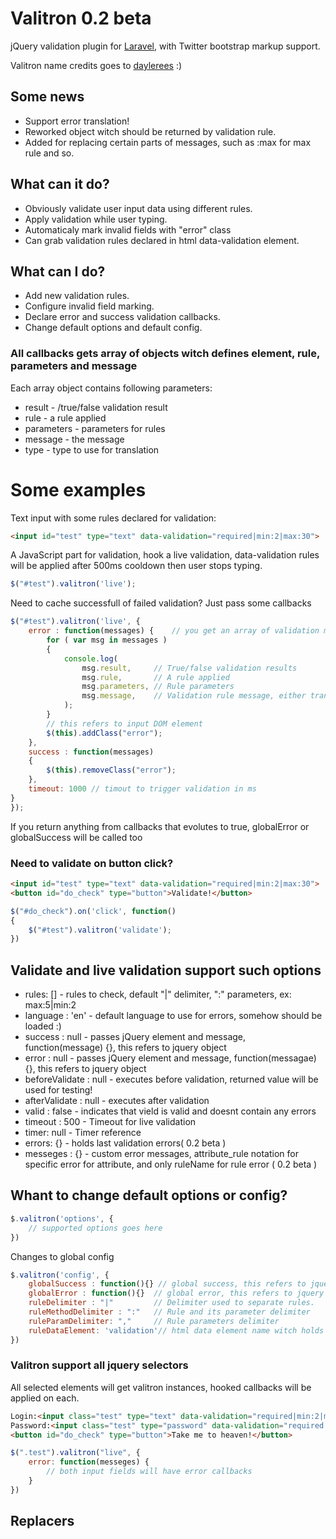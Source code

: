 Valitron 0.2 beta
========

jQuery validation plugin for [Laravel](http://www.laravel.com/), with Twitter bootstrap markup support.

Valitron name credits goes to [daylerees](http://daylerees.com/) :)

## Some news
- Support error translation!
- Reworked object witch should be returned by validation rule.
- Added for replacing certain parts of messages, such as :max for max rule and so.

## What can it do?

- Obviously validate user input data using different rules.
- Apply validation while user typing.
- Automaticaly mark invalid fields with "error" class
- Can grab validation rules declared in html data-validation element.

## What can I do?

- Add new validation rules.
- Configure invalid field marking.
- Declare error and success validation callbacks.
- Change default options and default config.

### All callbacks gets array of objects witch defines element, rule, parameters and message
Each array object contains following parameters:
- result - /true/false validation result
- rule - a rule applied
- parameters - parameters for rules
- message - the message
- type - type to use for translation

# Some examples
Text input with some rules declared for validation:
```html
<input id="test" type="text" data-validation="required|min:2|max:30">
```
A JavaScript part for validation, hook a live validation, 
data-validation rules will be applied after 500ms cooldown then user stops typing.
```javascript
$("#test").valitron('live');
```
Need to cache successfull of failed validation? Just pass some callbacks
```javascript
$("#test").valitron('live', {
	error : function(messages) {	// you get an array of validation messages, happens if at least one rule fails
		for ( var msg in messages )
		{
			console.log(
				msg.result,		// True/false validation results
				msg.rule,		// A rule applied
				msg.parameters,	// Rule parameters
				msg.message,	// Validation rule message, either translated or default one
			);
		}
		// this refers to input DOM element
		$(this).addClass("error");
	},
	success : function(messages)
	{
		$(this).removeClass("error");
	},
	timeout: 1000 // timout to trigger validation in ms
}
});
```
If you return anything from callbacks that evolutes to true, globalError or globalSuccess will be called too

### Need to validate on button click?
```html
<input id="test" type="text" data-validation="required|min:2|max:30">
<button id="do_check" type="button">Validate!</button>
```
```javascript
$("#do_check").on('click', function()
{
	$("#test").valitron('validate');
})
```
## Validate and live validation support such options
- rules: [] - rules to check, default "|" delimiter, ":" parameters, ex: max:5|min:2
- language : 'en' - default language to use for errors, somehow should be loaded :)
- success : null - passes jQuery element and message, function(message) {}, this refers to jquery object
- error : null - passes jQuery element and message, function(messagae) {}, this refers to jquery object
- beforeValidate : null - executes before validation, returned value will be used for testing!
- afterValidate : null - executes after validation
- valid : false - indicates that vield is valid and doesnt contain any errors
- timeout : 500 - Timeout for live validation
- timer: null - Timer reference
- errors: {} - holds last validation errors( 0.2 beta )
- messeges : {} - custom error messages, attribute_rule notation for specific error for attribute, and only ruleName for rule error ( 0.2 beta )

## Whant to change default options or config?
```javascript
$.valitron('options', {
	// supported options goes here
})
```
Changes to global config
```javascript
$.valitron('config', {
	globalSuccess : function(){} // global success, this refers to jquery object, there is actual code inside functions ;)
	globalError : function(){} 	// global error, this refers to jquery object
	ruleDelimiter : "|" 		// Delimiter used to separate rules.
	ruleMethodDelimiter : ":"	// Rule and its parameter delimiter
	ruleParamDelimiter: ","		// Rule parameters delimiter
	ruleDataElement: 'validation'// html data element name witch holds validation rules
})
```
### Valitron support all jquery selectors
All selected elements will get valitron instances, hooked callbacks will be applied on each.
```html
Login:<input class="test" type="text" data-validation="required|min:2|max:30"><br>
Password:<input class="test" type="password" data-validation="required|min:15">
<button id="do_check" type="button">Take me to heaven!</button>
```
```javascript
$(".test").valitron("live", {
	error: function(messeges) {
		// both input fields will have error callbacks
	}
})
```
## Replacers
